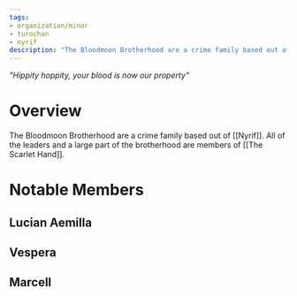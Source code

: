 ```yaml
---
tags:
- organization/minor
- turochan
- nyrif
description: "The Bloodmoon Brotherhood are a crime family based out of [[Nyrif]]. All of the leaders and a large part of the brotherhood are members of [[The Scarlet Hand]]."
---
```

*"Hippity hoppity, your blood is now our property"*
# Overview
The Bloodmoon Brotherhood are a crime family based out of [[Nyrif]]. All of the leaders and a large part of the brotherhood are members of [[The Scarlet Hand]].
# Notable Members
## Lucian Aemilla

## Vespera

## Marcell
